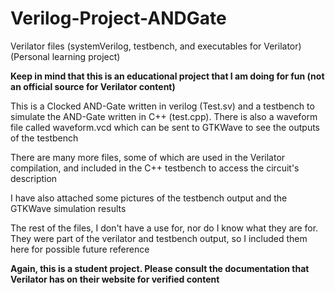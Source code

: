 # Verilog-Project-ANDGate

Verilator files (systemVerilog, testbench, and executables for Verilator) (Personal learning project)

**Keep in mind that this is an educational project that I am doing for fun (not an official source for Verilator content)**

This is a Clocked AND-Gate written in verilog (Test.sv) and a testbench to simulate the AND-Gate written in C++ (test.cpp).
There is also a waveform file called waveform.vcd which can be sent to GTKWave to see the outputs of the testbench

There are many more files, some of which are used in the Verilator compilation, and included in the C++ testbench to access the circuit's description

I have also attached some pictures of the testbench output and the GTKWave simulation results

The rest of the files, I don't have a use for, nor do I know what they are for. They were part of the verilator and testbench output, so
I included them here for possible future reference

**Again, this is a student project. Please consult the documentation that Verilator has on their website for verified content**
